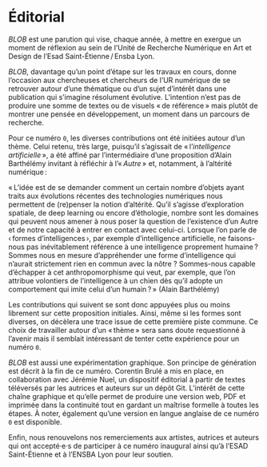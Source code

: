 # Éditorial

*BLOB* est une parution qui vise, chaque année, à mettre en exergue un moment de réflexion au sein de l’Unité de Recherche Numérique en Art et Design de l’Esad Saint-Étienne&#8239;/&#8239;Ensba Lyon.

*BLOB*, davantage qu’un point d’étape sur les travaux en cours, donne l’occasion aux chercheuses et chercheurs de l’UR numérique de se retrouver autour d’une thématique ou d’un sujet d’intérêt dans une publication qui s’imagine résolument évolutive. L’intention n’est pas de produire une somme de textes ou de visuels «&#8239;de référence&#8239;» mais plutôt de montrer une pensée en développement, un moment dans un parcours de recherche.

Pour ce numéro `0`, les diverses contributions ont été initiées autour d’un thème. Celui retenu, très large, puisqu’il s’agissait de «&#8239;l’*intelligence artificielle*&#8239;», a été affiné par l’intermédiaire d’une proposition d’Alain Barthélémy invitant à réfléchir à l’«&#8239;*Autre*&#8239;» et, notamment, à l’altérité numérique&#8239;:

«&#8239;L’idée est de se demander comment un certain nombre d’objets ayant traits aux évolutions récentes des technologies numériques nous permettent de (re)penser la notion d’altérité.
Qu’il s’agisse d’exploration spatiale, de deep learning ou encore d’éthologie, nombre sont les domaines qui peuvent nous amener à nous poser la question de l’existence d’un Autre et de notre capacité à entrer en contact avec celui-ci.
Lorsque l’on parle de ‹&#8239;formes d’intelligences&#8239;›, par exemple d’intelligence artificielle, ne faisons-nous pas inévitablement référence à une intelligence proprement humaine&#8239;?  Sommes nous en mesure d’appréhender une forme d’intelligence qui n’aurait strictement rien en commun avec la nôtre ? Sommes-nous capable d’échapper à cet anthropomorphisme qui veut, par exemple, que l’on attribue volontiers de l’intelligence à un chien dès qu’il adopte un comportement qui imite celui d’un humain&#8239;?&#8239;» (Alain Barthélémy)

Les contributions qui suivent se sont donc appuyées plus ou moins librement sur cette proposition initiales. Ainsi, même si les formes sont diverses, on décèlera une trace issue de cette première piste commune. Ce choix de travailler autour d’un «&#8239;thème&#8239;» sera sans doute requestionné à l’avenir mais il semblait intéressant de tenter cette expérience pour un numéro `0`.

*BLOB* est aussi une expérimentation graphique. Son principe de génération est décrit à la fin de ce numéro. Corentin Brulé a mis en place, en collaboration avec Jérémie Nuel, un dispositif éditorial à partir de textes téléversés par les autrices et auteurs sur un dépôt Git. L’intérêt de cette chaîne graphique et qu’elle permet de produire une version web, PDF et imprimée dans la continuité tout en gardant un maîtrise formelle à toutes les étapes.
À noter, également qu’une version en langue anglaise de ce numéro `0` est disponible.

Enfin, nous renouvelons nos remerciements aux artistes, autrices et auteurs qui ont accepté·e·s de participer à ce numéro inaugural ainsi qu’à l’ESAD Saint-Étienne et à l’ENSBA Lyon pour leur soutien.
